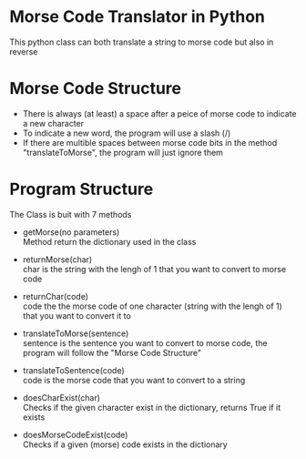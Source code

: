 # Morse Code Translator in Python
This python class can both translate a string to morse code but also in reverse

# Morse Code Structure
- There is always (at least) a space after a peice of morse code to indicate a new character 
- To indicate a new word, the program will use a slash (/)
- If there are multible spaces between morse code bits in the method "translateToMorse", the program will just ignore them
 
# Program Structure

The Class is buit with 7 methods
- getMorse(no parameters)  
Method return the dictionary used in the class

- returnMorse(char)  
char is the string with the lengh of 1 that you want to convert to morse code

- returnChar(code)  
code the the morse code of one character (string with the lengh of 1) that you want to convert it to

- translateToMorse(sentence)  
sentence is the sentence you want to convert to morse code, the program will follow the "Morse Code Structure"

- translateToSentence(code)  
code is the morse code that you want to convert to a string

- doesCharExist(char)  
Checks if the given character exist in the dictionary, returns True if it exists

- doesMorseCodeExist(code)  
Checks if a given (morse) code exists in the dictionary
